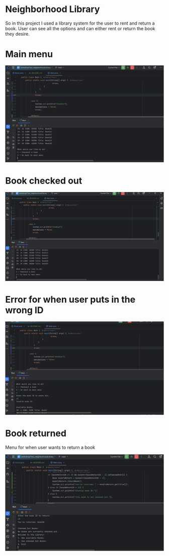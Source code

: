 # Neighborhood Library 
So in this project I used a library system for the 
user to rent and return a book. User can see all the options and can either rent or return the book they desire. 

# Main menu

![img_2.png](img_2.png)

# Book checked out

![img_3.png](img_3.png)

# Error for when user puts in the wrong ID
![img_1.png](img_1.png)

# Book returned

Menu for when user wants to return a book

![img.png](img.png)